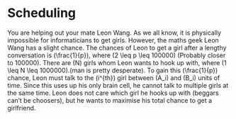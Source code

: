 # Scheduling

<script type="text/javascript" id="MathJax-script" async
  src="https://cdn.jsdelivr.net/npm/mathjax@3/es5/tex-chtml.js">
</script>

You are helping out your mate Leon Wang. As we all know, it is physically impossible for informaticians to get girls. However, the maths geek Leon Wang has a slight chance. The chances of Leon to get a girl after a lengthy conversation is \(\frac{1}{p}\), where \(2 \leq p \leq 100000\) (Probably closer to 100000). There are \(N\) girls whom Leon wants to hook up with, where \(1 \leq N \leq 1000000\).(man is pretty desperate). To gain this \(\frac{1}{p}\) chance, Leon must talk to the \(i^{th}\) girl between \(A_i\) and \(B_i\) units of time. Since this uses up his only brain cell, he cannot talk to multiple girls at the same time. Leon does not care which girl he hooks up with (beggars can’t be choosers), but he wants to maximise his total chance to get a girlfriend.
